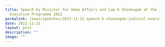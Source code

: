```yaml
---
title: Speech by Minister for Home Affairs and Law K Shanmugam at the Judicial
  Executive Programme 2022
permalink: /news/speeches/2022-11-21-speech-k-shanmugam-judicial-executive-programme/
date: 2022-11-21
layout: post
description: ""
image: ""
---
```

